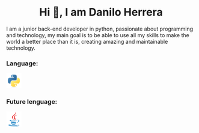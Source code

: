 <h1 align="center">Hi 👋, I am Danilo Herrera</h1>

I am a junior back-end developer in python, passionate about programming and technology, my main goal is to be able to use all my skills to make the world a better place than it is, creating amazing and maintainable technology.

</p>

<h3 align="left">Language:</h3>
<p align="left">  <img src="https://raw.githubusercontent.com/devicons/devicon/master/icons/python/python-original.svg" alt="python" width="40" height="40"/>
<h3 align="left">Future lenguage:</h3><a href="https://www.java.com" target="_blank" rel="noreferrer"> <img src="https://raw.githubusercontent.com/devicons/devicon/master/icons/java/java-original.svg" alt="java" width="40" height="40"/> </a> <a href="https://www.python.org" target="_blank" rel="noreferrer">
</a>
